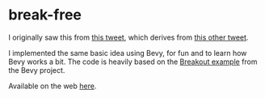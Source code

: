 # break-free

I originally saw this from [this tweet](https://twitter.com/vnglst/status/1751278052154179770),
which derives from [this other tweet](https://twitter.com/nicolasdnl/status/1749715070928433161).

I implemented the same basic idea using Bevy, for fun and to learn how Bevy
works a bit. The code is heavily based on the [Breakout example](https://github.com/bevyengine/bevy/blob/main/examples/games/breakout.rs)
from the Bevy project.

Available on the web [here](https://spaar.dev/break-free/).
